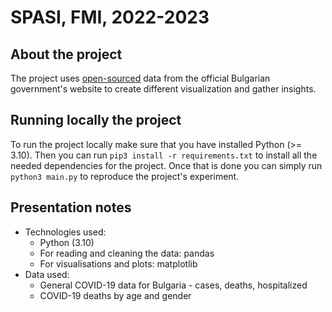 # SPASI, FMI, 2022-2023
 
## About the project
The project uses [open-sourced](https://data.egov.bg/data/view/492e8186-0d00-43fb-8f5e-f2b0b183b64f) data from the official Bulgarian government's website to create different visualization and gather insights.

## Running locally the project  
To run the project locally make sure that you have installed Python (>= 3.10). Then you can run `pip3 install -r requirements.txt` to install all the needed dependencies for the project. Once that is done you can simply run `python3 main.py` to reproduce the project's experiment.


## Presentation notes
- Technologies used:
    - Python (3.10)
    - For reading and cleaning the data: pandas
    - For visualisations and plots: matplotlib
- Data used:
    - General COVID-19 data for Bulgaria - cases, deaths, hospitalized
    - COVID-19 deaths by age and gender